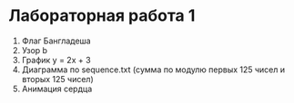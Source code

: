 # Лабораторная работа 1

1. Флаг Бангладеша
2. Узор b
3. График y = 2x + 3
4. Диаграмма по sequence.txt (cумма по модулю первых 125 чисел и вторых 125 чисел)
5. Анимация сердца
